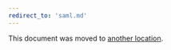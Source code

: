 ```yaml
---
redirect_to: 'saml.md'
---
```


This document was moved to [another location](saml.md).

<!-- This redirect file can be deleted after 2021-06-15>. -->
<!-- Before deletion, see: https://docs.gitlab.com/ee/development/documentation/#move-or-rename-a-page -->
